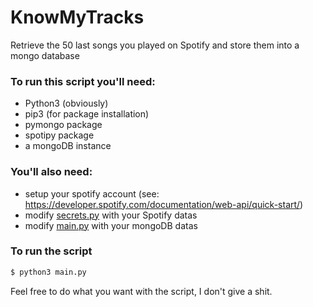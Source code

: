 # KnowMyTracks

Retrieve the 50 last songs you played on Spotify and store them into a mongo database

### To run this script you'll need:
  - Python3 (obviously)
  - pip3 (for package installation)
  - pymongo package 
  - spotipy package
  - a mongoDB instance

### You'll also need:
  - setup your spotify account (see: https://developer.spotify.com/documentation/web-api/quick-start/)
  - modify  [secrets.py](https://github.com/LeVraiThier/KnowMyTracks/blob/master/secrets.py) with your Spotify datas
  - modify [main.py](https://github.com/LeVraiThier/KnowMyTracks/blob/master/main.py) with your mongoDB datas

### To run the script
```sh
$ python3 main.py
```
 
 
 Feel free to do what you want with the script, I don't give a shit.
